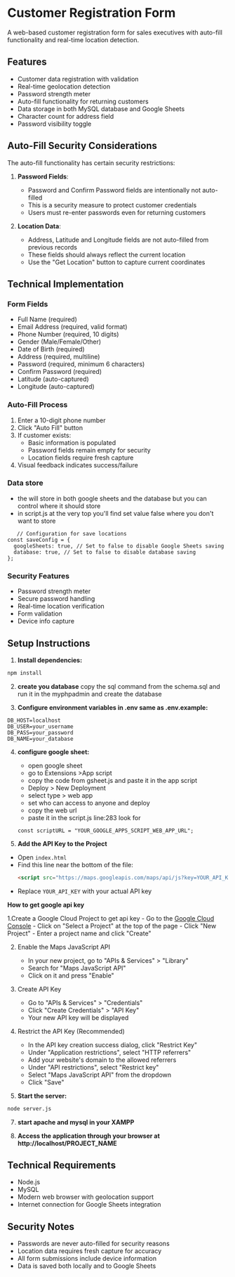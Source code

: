 # Customer Registration Form

A web-based customer registration form for sales executives with auto-fill functionality and real-time location detection.

## Features

- Customer data registration with validation
- Real-time geolocation detection
- Password strength meter
- Auto-fill functionality for returning customers
- Data storage in both MySQL database and Google Sheets
- Character count for address field
- Password visibility toggle

## Auto-Fill Security Considerations

The auto-fill functionality has certain security restrictions:

1. **Password Fields**:

   - Password and Confirm Password fields are intentionally not auto-filled
   - This is a security measure to protect customer credentials
   - Users must re-enter passwords even for returning customers

2. **Location Data**:
   - Address, Latitude and Longitude fields are not auto-filled from previous records
   - These fields should always reflect the current location
   - Use the "Get Location" button to capture current coordinates

## Technical Implementation

### Form Fields

- Full Name (required)
- Email Address (required, valid format)
- Phone Number (required, 10 digits)
- Gender (Male/Female/Other)
- Date of Birth (required)
- Address (required, multiline)
- Password (required, minimum 6 characters)
- Confirm Password (required)
- Latitude (auto-captured)
- Longitude (auto-captured)

### Auto-Fill Process

1. Enter a 10-digit phone number
2. Click "Auto Fill" button
3. If customer exists:
   - Basic information is populated
   - Password fields remain empty for security
   - Location fields require fresh capture
4. Visual feedback indicates success/failure

### Data store 
   - the will store in both google sheets and the database but you can control where it should store 
   - in script.js at the very top you'll find set value false where you don't want to store
   ```
      // Configuration for save locations
   const saveConfig = {
     googleSheets: true, // Set to false to disable Google Sheets saving
     database: true, // Set to false to disable database saving
   };
   ```


### Security Features

- Password strength meter
- Secure password handling
- Real-time location verification
- Form validation
- Device info capture

## Setup Instructions

1. **Install dependencies:**

```bash
npm install
```
2. **create you database**
copy the sql command from the schema.sql and run it in the myphpadmin and create the database

3. **Configure environment variables in .env same as .env.example:**

```
DB_HOST=localhost
DB_USER=your_username
DB_PASS=your_password
DB_NAME=your_database
```
4. **configure google sheet:**
   - open google sheet
   - go to Extensions >App script
   - copy the code from gsheet.js and paste it in the app script 
   - Deploy > New Deployment 
   - select type > web app
   - set who can access to anyone and deploy 
   - copy the web url 
   - paste it in the script.js line:283 look for 
   ```
   const scriptURL = "YOUR_GOOGLE_APPS_SCRIPT_WEB_APP_URL";
   ```

5. **Add the API Key to the Project**
- Open `index.html`
- Find this line near the bottom of the file:
  ```html
  <script src="https://maps.googleapis.com/maps/api/js?key=YOUR_API_KEY"></script>
  ```
- Replace `YOUR_API_KEY` with your actual API key

**How to get google api key**

   1.Create a Google Cloud Project to get api key
      - Go to the [Google Cloud Console](https://console.cloud.google.com/)
      - Click on "Select a Project" at the top of the page
      - Click "New Project"
      - Enter a project name and click "Create"

   2. Enable the Maps JavaScript API
      - In your new project, go to "APIs & Services" > "Library"
      - Search for "Maps JavaScript API"
      - Click on it and press "Enable"

   3. Create API Key
      - Go to "APIs & Services" > "Credentials"
      - Click "Create Credentials" > "API Key"
      - Your new API key will be displayed

   4. Restrict the API Key (Recommended)
      - In the API key creation success dialog, click "Restrict Key"
      - Under "Application restrictions", select "HTTP referrers"
      - Add your website's domain to the allowed referrers
      - Under "API restrictions", select "Restrict key"
      - Select "Maps JavaScript API" from the dropdown
      - Click "Save"

6. **Start the server:**

```bash
node server.js
```
7. **start apache and mysql in your XAMPP**

8. **Access the application through your browser at http://localhost/PROJECT_NAME**

## Technical Requirements

- Node.js
- MySQL
- Modern web browser with geolocation support
- Internet connection for Google Sheets integration

## Security Notes

- Passwords are never auto-filled for security reasons
- Location data requires fresh capture for accuracy
- All form submissions include device information
- Data is saved both locally and to Google Sheets
